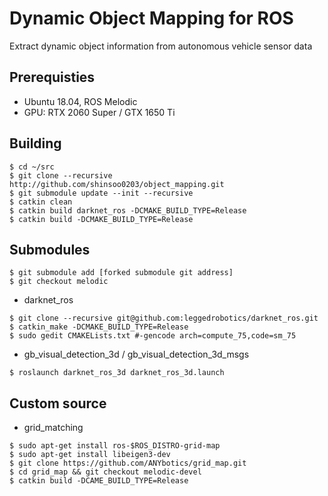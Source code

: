 # Dynamic Object Mapping for ROS

Extract dynamic object information from autonomous vehicle sensor data

## Prerequisties

- Ubuntu 18.04, ROS Melodic
- GPU: RTX 2060 Super / GTX 1650 Ti

## Building
```
$ cd ~/src
$ git clone --recursive http://github.com/shinsoo0203/object_mapping.git
$ git submodule update --init --recursive
$ catkin clean
$ catkin build darknet_ros -DCMAKE_BUILD_TYPE=Release
$ catkin build -DCMAKE_BUILD_TYPE=Release
```

## Submodules
```
$ git submodule add [forked submodule git address]
$ git checkout melodic
```
- darknet_ros

```
$ git clone --recursive git@github.com:leggedrobotics/darknet_ros.git
$ catkin_make -DCMAKE_BUILD_TYPE=Release
$ sudo gedit CMAKELists.txt #-gencode arch=compute_75,code=sm_75
```
- gb_visual_detection_3d / gb_visual_detection_3d_msgs

```
$ roslaunch darknet_ros_3d darknet_ros_3d.launch
```

## Custom source
- grid_matching

```
$ sudo apt-get install ros-$ROS_DISTRO-grid-map
$ sudo apt-get install libeigen3-dev
$ git clone https://github.com/ANYbotics/grid_map.git
$ cd grid_map && git checkout melodic-devel
$ catkin build -DCAME_BUILD_TYPE=Release
```
